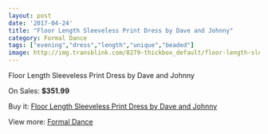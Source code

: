 ```yaml
---
layout: post
date: '2017-04-24'
title: "Floor Length Sleeveless Print Dress by Dave and Johnny"
category: Formal Dance
tags: ["evening","dress","length","unique","beaded"]
image: http://img.transblink.com/8279-thickbox_default/floor-length-sleeveless-print-dress-by-dave-and-johnny.jpg
---
```

Floor Length Sleeveless Print Dress by Dave and Johnny

On Sales: **$351.99**
<a href="https://www.transblink.com/en/formal-dance/2708-floor-length-sleeveless-print-dress-by-dave-and-johnny.html"><amp-img layout="responsive" width="600" height="600" src="//img.transblink.com/8279-thickbox_default/floor-length-sleeveless-print-dress-by-dave-and-johnny.jpg" alt="Floor Length Sleeveless Print Dress by Dave and Johnny 0" /></a>
<a href="https://www.transblink.com/en/formal-dance/2708-floor-length-sleeveless-print-dress-by-dave-and-johnny.html"><amp-img layout="responsive" width="600" height="600" src="//img.transblink.com/8280-thickbox_default/floor-length-sleeveless-print-dress-by-dave-and-johnny.jpg" alt="Floor Length Sleeveless Print Dress by Dave and Johnny 1" /></a>

Buy it: [Floor Length Sleeveless Print Dress by Dave and Johnny](https://www.transblink.com/en/formal-dance/2708-floor-length-sleeveless-print-dress-by-dave-and-johnny.html "Floor Length Sleeveless Print Dress by Dave and Johnny")

View more: [Formal Dance](https://www.transblink.com/en/6-formal-dance "Formal Dance")